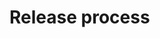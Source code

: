 # Release process

<!-- Lo que se espera de esta sección:
- Quizás se solapa con Development Workflow? -->